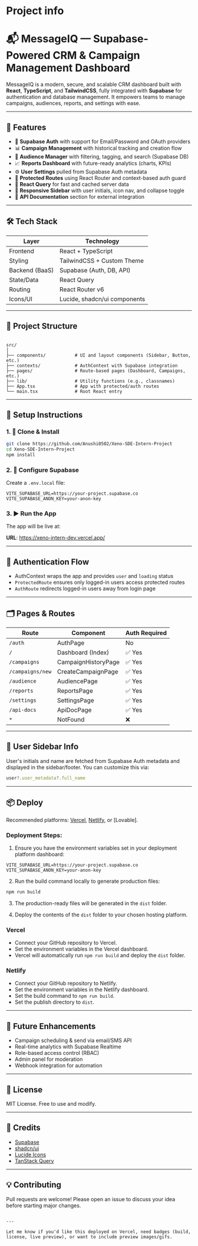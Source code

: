 # Project info

# 📬 MessageIQ — Supabase-Powered CRM & Campaign Management Dashboard

MessageIQ is a modern, secure, and scalable CRM dashboard built with **React**, **TypeScript**, and **TailwindCSS**, fully integrated with **Supabase** for authentication and database management. It empowers teams to manage campaigns, audiences, reports, and settings with ease.

---

## 🚀 Features

- 🔐 **Supabase Auth** with support for Email/Password and OAuth providers
- 📊 **Campaign Management** with historical tracking and creation flow
- 👥 **Audience Manager** with filtering, tagging, and search (Supabase DB)
- 📈 **Reports Dashboard** with future-ready analytics (charts, KPIs)
- ⚙️ **User Settings** pulled from Supabase Auth metadata
- 🔧 **Protected Routes** using React Router and context-based auth guard
- 🧠 **React Query** for fast and cached server data
- 🧱 **Responsive Sidebar** with user initials, icon nav, and collapse toggle
- 💬 **API Documentation** section for external integration

---

## 🛠️ Tech Stack

| Layer         | Technology                  |
|--------------|-----------------------------|
| Frontend     | React + TypeScript          |
| Styling      | TailwindCSS + Custom Theme  |
| Backend (BaaS)| Supabase (Auth, DB, API)    |
| State/Data   | React Query                 |
| Routing      | React Router v6             |
| Icons/UI     | Lucide, shadcn/ui components|

---

## 📁 Project Structure

```

src/
│
├── components/           # UI and layout components (Sidebar, Button, etc.)
├── contexts/             # AuthContext with Supabase integration
├── pages/                # Route-based pages (Dashboard, Campaigns, etc.)
├── lib/                  # Utility functions (e.g., classnames)
├── App.tsx               # App with protected/auth routes
└── main.tsx              # Root React entry

````

---

## 🔧 Setup Instructions

### 1. 🧱 Clone & Install

```bash
git clone https://github.com/Anushi0502/Xeno-SDE-Intern-Project
cd Xeno-SDE-Intern-Project
npm install
````

### 2. 🔐 Configure Supabase

Create a `.env.local` file:

```env
VITE_SUPABASE_URL=https://your-project.supabase.co
VITE_SUPABASE_ANON_KEY=your-anon-key
```

### 3. ▶️ Run the App


The app will be live at: 

**URL**: https://xeno-intern-dev.vercel.app/

---

## 🔑 Authentication Flow

* AuthContext wraps the app and provides `user` and `loading` status
* `ProtectedRoute` ensures only logged-in users access protected routes
* `AuthRoute` redirects logged-in users away from login page

---

## 🗂️ Pages & Routes

| Route            | Component           | Auth Required |
| ---------------- | ------------------- | ------------- |
| `/auth`          | AuthPage            | No            |
| `/`              | Dashboard (Index)   | ✅ Yes         |
| `/campaigns`     | CampaignHistoryPage | ✅ Yes         |
| `/campaigns/new` | CreateCampaignPage  | ✅ Yes         |
| `/audience`      | AudiencePage        | ✅ Yes         |
| `/reports`       | ReportsPage         | ✅ Yes         |
| `/settings`      | SettingsPage        | ✅ Yes         |
| `/api-docs`      | ApiDocPage          | ✅ Yes         |
| `*`              | NotFound            | ❌             |

---

## 👤 User Sidebar Info

User's initials and name are fetched from Supabase Auth metadata and displayed in the sidebar/footer. You can customize this via:

```ts
user?.user_metadata?.full_name
```

---

## 📦 Deploy

Recommended platforms: [Vercel](https://vercel.com/), [Netlify](https://netlify.com/), or [Lovable].

### Deployment Steps:

1. Ensure you have the environment variables set in your deployment platform dashboard:

```
VITE_SUPABASE_URL=https://your-project.supabase.co
VITE_SUPABASE_ANON_KEY=your-anon-key
```

2. Run the build command locally to generate production files:

```bash
npm run build
```

3. The production-ready files will be generated in the `dist` folder.

4. Deploy the contents of the `dist` folder to your chosen hosting platform.

### Vercel

- Connect your GitHub repository to Vercel.
- Set the environment variables in the Vercel dashboard.
- Vercel will automatically run `npm run build` and deploy the `dist` folder.

### Netlify

- Connect your GitHub repository to Netlify.
- Set the environment variables in the Netlify dashboard.
- Set the build command to `npm run build`.
- Set the publish directory to `dist`.

---

## 🧪 Future Enhancements

* Campaign scheduling & send via email/SMS API
* Real-time analytics with Supabase Realtime
* Role-based access control (RBAC)
* Admin panel for moderation
* Webhook integration for automation

---

## 📄 License

MIT License. Free to use and modify.

---

## 🙌 Credits

* [Supabase](https://supabase.io/)
* [shadcn/ui](https://ui.shadcn.com/)
* [Lucide Icons](https://lucide.dev/)
* [TanStack Query](https://tanstack.com/query)

---

## 💡 Contributing

Pull requests are welcome! Please open an issue to discuss your idea before starting major changes.

```

---

Let me know if you'd like this deployed on Vercel, need badges (build, license, live preview), or want to include preview images/gifs.
